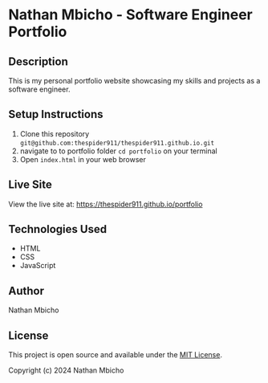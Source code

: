 # Nathan Mbicho - Software Engineer Portfolio

## Description
This is my personal portfolio website showcasing my skills and projects as a software engineer.

## Setup Instructions
1. Clone this repository
`git@github.com:thespider911/thespider911.github.io.git`
2. navigate to to portfolio folder `cd portfolio` on your terminal
3. Open `index.html` in your web browser

## Live Site
View the live site at: https://thespider911.github.io/portfolio

## Technologies Used
- HTML
- CSS
- JavaScript

## Author
Nathan Mbicho

## License
This project is open source and available under the [MIT License](LICENSE).

Copyright (c) 2024 Nathan Mbicho